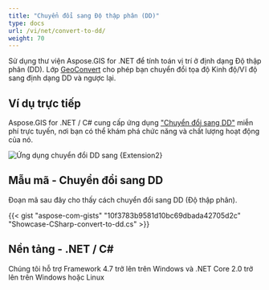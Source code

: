 ```yaml
---
title: "Chuyển đổi sang Độ thập phân (DD)"
type: docs
url: /vi/net/convert-to-dd/
weight: 70
---
```


Sử dụng thư viện Aspose.GIS for .NET để tính toán vị trí ở định dạng Độ thập phân (DD). Lớp [GeoConvert](https://reference.aspose.com/gis/net/aspose.gis/geoconvert) cho phép bạn chuyển đổi tọa độ Kinh độ/Vĩ độ sang định dạng DD và ngược lại.

## **Ví dụ trực tiếp**

Aspose.GIS for .NET / C# cung cấp ứng dụng ["Chuyển đổi sang DD"](https://products.aspose.app/gis/coordinates/convert-to-dd) miễn phí trực tuyến, nơi bạn có thể khám phá chức năng và chất lượng hoạt động của nó.

![Ứng dụng chuyển đổi DD sang {Extension2}](coordinates.png)

## **Mẫu mã - Chuyển đổi sang DD**

Đoạn mã sau đây cho thấy cách chuyển đổi sang DD (Độ thập phân).

{{< gist "aspose-com-gists" "10f3783b9581d10bc69dbada42705d2c" "Showcase-CSharp-convert-to-dd.cs" >}}

## **Nền tảng - .NET / C#**

Chúng tôi hỗ trợ Framework 4.7 trở lên trên Windows và .NET Core 2.0 trở lên trên Windows hoặc Linux
